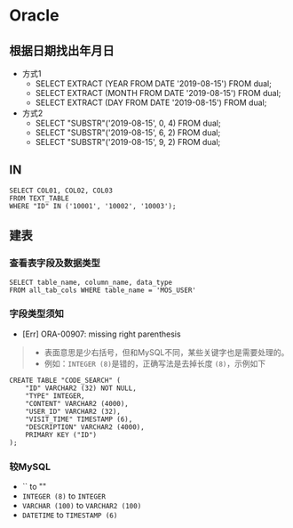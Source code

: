 # Oracle

## 根据日期找出年月日
- 方式1
    - SELECT EXTRACT (YEAR FROM DATE '2019-08-15') FROM dual;
    - SELECT EXTRACT (MONTH FROM DATE '2019-08-15') FROM dual;
    - SELECT EXTRACT (DAY FROM DATE '2019-08-15') FROM dual;
- 方式2
    - SELECT "SUBSTR"('2019-08-15', 0, 4) FROM dual;
    - SELECT "SUBSTR"('2019-08-15', 6, 2) FROM dual;
    - SELECT "SUBSTR"('2019-08-15', 9, 2) FROM dual;

## IN
```oracle
SELECT COL01, COL02, COL03
FROM TEXT_TABLE
WHERE "ID" IN ('10001', '10002', '10003');
```

## 建表
### 查看表字段及数据类型
```
SELECT table_name, column_name, data_type
FROM all_tab_cols WHERE table_name = 'MOS_USER'
```

### 字段类型须知
- [Err] ORA-00907: missing right parenthesis
> - 表面意思是少右括号，但和MySQL不同，某些关键字也是需要处理的。
> - 例如：`INTEGER (8)`是错的，正确写法是去掉长度 `(8)`，示例如下

```oracle
CREATE TABLE "CODE_SEARCH" (
	"ID" VARCHAR2 (32) NOT NULL,
	"TYPE" INTEGER,
	"CONTENT" VARCHAR2 (4000),
	"USER_ID" VARCHAR2 (32),
	"VISIT_TIME" TIMESTAMP (6),
	"DESCRIPTION" VARCHAR2 (4000),
	PRIMARY KEY ("ID")
);
```

### 较MySQL
- `` to ""
- `INTEGER (8)` to `INTEGER`
- `VARCHAR (100)` to `VARCHAR2 (100)`
- `DATETIME` to `TIMESTAMP (6)`
